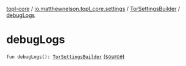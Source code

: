 [topl-core](../../index.md) / [io.matthewnelson.topl_core.settings](../index.md) / [TorSettingsBuilder](index.md) / [debugLogs](./debug-logs.md)

# debugLogs

`fun debugLogs(): `[`TorSettingsBuilder`](index.md) [(source)](https://github.com/05nelsonm/TorOnionProxyLibrary-Android/blob/master/topl-core/src/main/java/io/matthewnelson/topl_core/settings/TorSettingsBuilder.kt#L308)